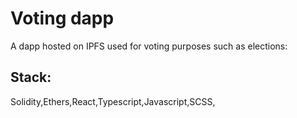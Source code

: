 # Voting dapp

A dapp hosted on IPFS used for voting purposes such as elections:

## Stack:

Solidity,Ethers,React,Typescript,Javascript,SCSS,
